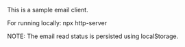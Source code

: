 This is a sample email client.

For running locally:
npx http-server

NOTE: The email read status is persisted using localStorage.

